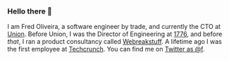 ### Hello there 👋

I am Fred Oliveira, a software engineer by trade, and currently the CTO at [Union](https://union.vc). Before Union, I was the Director of Engineering at [1776](https://1776.vc), and before _that_, I ran a product consultancy called [Webreakstuff](https://webreakstuff.com). A lifetime ago I was the first employee at [Techcrunch](https://techcrunch.com). You can find me on [Twitter as @f](https://twitter.com/f).
